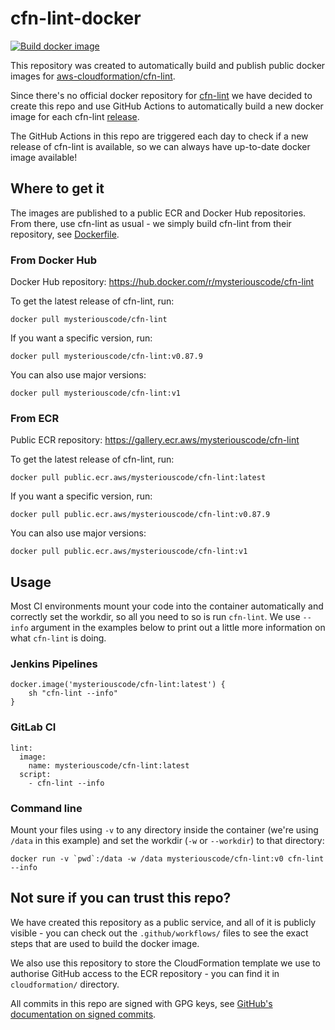 # cfn-lint-docker

[![Build docker image](https://github.com/MysteriousCode/cfn-lint-docker/actions/workflows/docker.yaml/badge.svg?branch=main)](https://github.com/MysteriousCode/cfn-lint-docker/actions/workflows/docker.yaml)

This repository was created to automatically build and publish public docker images for 
[aws-cloudformation/cfn-lint](https://github.com/aws-cloudformation/cfn-lint).

Since there's no official docker repository for [cfn-lint](https://github.com/aws-cloudformation/cfn-lint)
we have decided to create this repo and use GitHub Actions to automatically
build a new docker image for each cfn-lint [release](https://github.com/aws-cloudformation/cfn-lint/releases).

The GitHub Actions in this repo are triggered each day to check if a new release
of cfn-lint is available, so we can always have up-to-date docker image available!

## Where to get it

The images are published to a public ECR and Docker Hub repositories.
From there, use cfn-lint as usual - we simply build cfn-lint from their repository, see [Dockerfile](Dockerfile).

### From Docker Hub

Docker Hub repository: https://hub.docker.com/r/mysteriouscode/cfn-lint

To get the latest release of cfn-lint, run:

```
docker pull mysteriouscode/cfn-lint
```

If you want a specific version, run:

```
docker pull mysteriouscode/cfn-lint:v0.87.9
```

You can also use major versions:

```
docker pull mysteriouscode/cfn-lint:v1
```

### From ECR 

Public ECR repository: https://gallery.ecr.aws/mysteriouscode/cfn-lint

To get the latest release of cfn-lint, run:

```
docker pull public.ecr.aws/mysteriouscode/cfn-lint:latest
```

If you want a specific version, run:

```
docker pull public.ecr.aws/mysteriouscode/cfn-lint:v0.87.9
```

You can also use major versions:

```
docker pull public.ecr.aws/mysteriouscode/cfn-lint:v1
```

## Usage

Most CI environments mount your code into the container automatically and correctly set the workdir, so all you need
 to so is run `cfn-lint`. We use `--info` argument in the examples below to print out a little more information on what
`cfn-lint` is doing.

### Jenkins Pipelines

```
docker.image('mysteriouscode/cfn-lint:latest') {
    sh "cfn-lint --info"
}
```

### GitLab CI

```
lint:
  image:
    name: mysteriouscode/cfn-lint:latest
  script:
    - cfn-lint --info
```

### Command line

Mount your files using `-v` to any directory inside the container (we're using `/data` in this example) and set the
workdir (`-w` or `--workdir`) to that directory:

```
docker run -v `pwd`:/data -w /data mysteriouscode/cfn-lint:v0 cfn-lint --info
```


## Not sure if you can trust this repo?

We have created this repository as a public service, and all of it is publicly 
visible - you can check out the `.github/workflows/` files to see the exact
steps that are used to build the docker image.

We also use this repository to store the CloudFormation template we use to authorise
GitHub access to the ECR repository - you can find it in `cloudformation/` directory.

All commits in this repo are signed with GPG keys, see 
[GitHub's documentation on signed commits](https://docs.github.com/en/authentication/managing-commit-signature-verification/about-commit-signature-verification).